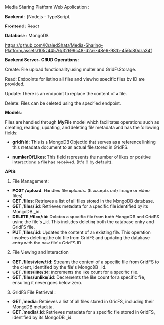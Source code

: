 Media Sharing Platform Web Application :


**Backend** : [Nodejs - TypeScript]


**Frontend** : React 



**Database** : MongoDB




https://github.com/KhaledShata/Media-Sharing-Platform/assets/105244576/32699c48-d2a6-48e6-981b-456c80daa34f




**Backend Server- CRUD Operations:**


Create: File upload functionality using multer and GridFsStorage.


Read: Endpoints for listing all files and viewing specific files by ID are provided.


Update: There is an endpoint to replace the content of a file.


Delete: Files can be deleted using the specified endpoint.



**Models**:


Files are handled through **MyFile** model which facilitates operations such as creating, reading, updating, and deleting file metadata and has the following fields:



- **gridfsId**: This is a MongoDB ObjectId that serves as a reference linking this metadata document to an actual file stored in GridFS.


- **numberOfLikes**: This field represents the number of likes or positive interactions a file has received. (It's 0 by default).



**APIS**:


1. File Management :
- **POST /upload**: Handles file uploads. (It accepts only image or video files)
- **GET /files**: Retrieves a list of all files stored in the MongoDB database.
- **GET /files/:id**: Retrieves metadata for a specific file identified by its MongoDB _id.
- **DELETE /files/:id**: Deletes a specific file from both MongoDB and GridFS using the file's _id. This includes deleting both the database entry and GridFS file.
- **PUT /files/:id**: Updates the content of an existing file. This operation involves deleting the old file from GridFS and updating the database entry with the new file's GridFS ID.


2. File Viewing and Interaction :
- **GET /files/view/:id**: Streams the content of a specific file from GridFS to the client, identified by the file's MongoDB _id. 
- **GET /files/like/:id**: Increments the like count for a specific file.
- **GET /files/unlike/:id**: Decrements the like count for a specific file, ensuring it never goes below zero.


3. GridFS File Retrieval :
- **GET /media**: Retrieves a list of all files stored in GridFS, including their MongoDB metadata.
- **GET /media/:id**: Retrieves metadata for a specific file stored in GridFS, identified by its MongoDB _id.

